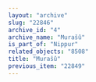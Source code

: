 ```yaml
---
layout: "archive"
slug: "22846"
archive_id: "4"
archive_name: "Murašû"
is_part_of: "Nippur"
related_objects: "8508"
title: "Murašû"
previous_item: "22849"
---
```

